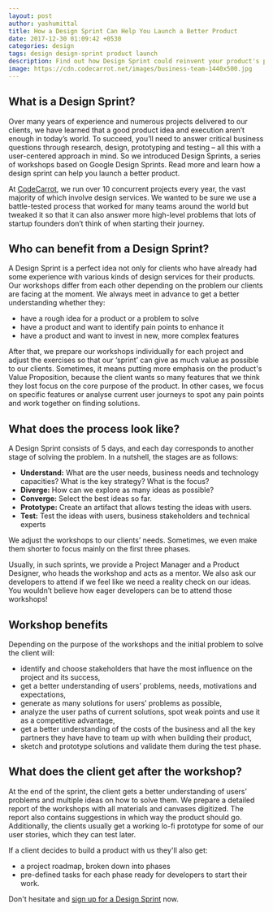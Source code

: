```yaml
---
layout: post
author: yashumittal
title: How a Design Sprint Can Help You Launch a Better Product
date: 2017-12-30 01:09:42 +0530
categories: design
tags: design design-sprint product launch
description: Find out how Design Sprint could reinvent your product's potential. Craft your idea with PDS so it fits your target audience.
image: https://cdn.codecarrot.net/images/business-team-1440x500.jpg
---
```


## What is a Design Sprint?

Over many years of experience and numerous projects delivered to our clients, we have learned that a good product idea and execution aren’t enough in today’s world. To succeed, you’ll need to answer critical business questions through research, design, prototyping and testing – all this with a user-centered approach in mind. So we introduced Design Sprints, a series of workshops based on Google Design Sprints. Read more and learn how a design sprint can help you launch a better product.

At [CodeCarrot](//www.codecarrot.net/), we run over 10 concurrent projects every year, the vast majority of which involve design services. We wanted to be sure we use a battle-tested process that worked for many teams around the world but tweaked it so that it can also answer more high-level problems that lots of startup founders don’t think of when starting their journey.

## Who can benefit from a Design Sprint?

A Design Sprint is a perfect idea not only for clients who have already had some experience with various kinds of design services for their products. Our workshops differ from each other depending on the problem our clients are facing at the moment. We always meet in advance to get a better understanding whether they:

* have a rough idea for a product or a problem to solve
* have a product and want to identify pain points to enhance it
* have a product and want to invest in new, more complex features

After that, we prepare our workshops individually for each project and adjust the exercises so that our ‘sprint’ can give as much value as possible to our clients. Sometimes, it means putting more emphasis on the product's Value Proposition, because the client wants so many features that we think they lost focus on the core purpose of the product. In other cases, we focus on specific features or analyse current user journeys to spot any pain points and work together on finding solutions.

## What does the process look like?

A Design Sprint consists of 5 days, and each day corresponds to another stage of solving the problem. In a nutshell, the stages are as follows:

* **Understand:** What are the user needs, business needs and technology capacities? What is the key strategy? What is the focus?
* **Diverge:** How can we explore as many ideas as possible?
* **Converge:** Select the best ideas so far.
* **Prototype:** Create an artifact that allows testing the ideas with users.
* **Test:** Test the ideas with users, business stakeholders and technical experts

We adjust the workshops to our clients’ needs. Sometimes, we even make them shorter to focus mainly on the first three phases.

Usually, in such sprints, we provide a Project Manager and a Product Designer, who heads the workshop and acts as a mentor. We also ask our developers to attend if we feel like we need a reality check on our ideas. You wouldn’t believe how eager developers can be to attend those workshops!

## Workshop benefits

Depending on the purpose of the workshops and the initial problem to solve the client will:

* identify and choose stakeholders that have the most influence on the project and its success,
* get a better understanding of users’ problems, needs, motivations and expectations,
* generate as many solutions for users’ problems as possible,
* analyze the user paths of current solutions, spot weak points and use it as a competitive advantage,
* get a better understanding of the costs of the business and all the key partners they have have to team up with when building their product,
* sketch and prototype solutions and validate them during the test phase.

## What does the client get after the workshop?

At the end of the sprint, the client gets a better understanding of users’ problems and multiple ideas on how to solve them. We prepare a detailed report of the workshops with all materials and canvases digitized. The report also contains suggestions in which way the product should go. Additionally, the clients usually get a working lo-fi prototype for some of our user stories, which they can test later.

If a client decides to build a product with us they'll also get:

* a project roadmap, broken down into phases
* pre-defined tasks for each phase ready for developers to start their work.

Don't hesitate and [sign up for a Design Sprint](//www.codecarrot.net/services/design-sprint.html) now.
